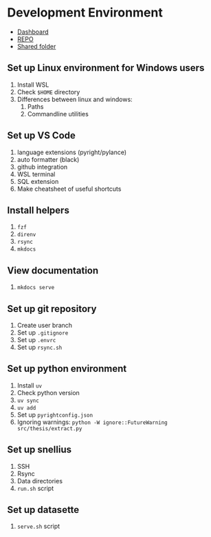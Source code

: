 # Development Environment

- [Dashboard](http://localhost:4444)
- [REPO](https://github.com/USERNAME/REPO)
- [Shared folder](...)

## Set up Linux environment for Windows users

1. Install WSL
2. Check `$HOME` directory
3. Differences between linux and windows:
   1. Paths
   2. Commandline utilities

## Set up VS Code

1. language extensions (pyright/pylance)
2. auto formatter (black)
3. github integration
4. WSL terminal
5. SQL extension
6. Make cheatsheet of useful shortcuts

## Install helpers

1. `fzf`
2. `direnv`
3. `rsync`
4. `mkdocs`

## View documentation

1. `mkdocs serve`

## Set up git repository

1. Create user branch
2. Set up `.gitignore`
3. Set up `.envrc`
4. Set up `rsync.sh`

## Set up python environment

1. Install `uv`
2. Check python version
3. `uv sync`
4. `uv add`
5. Set up `pyrightconfig.json`
6. Ignoring warnings: `python -W ignore::FutureWarning src/thesis/extract.py`

## Set up snellius

1. SSH
2. Rsync
3. Data directories
4. `run.sh` script

## Set up datasette

1. `serve.sh` script
